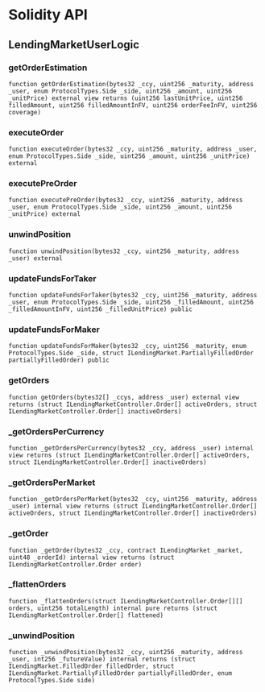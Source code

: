# Solidity API

## LendingMarketUserLogic

### getOrderEstimation

```solidity
function getOrderEstimation(bytes32 _ccy, uint256 _maturity, address _user, enum ProtocolTypes.Side _side, uint256 _amount, uint256 _unitPrice) external view returns (uint256 lastUnitPrice, uint256 filledAmount, uint256 filledAmountInFV, uint256 orderFeeInFV, uint256 coverage)
```

### executeOrder

```solidity
function executeOrder(bytes32 _ccy, uint256 _maturity, address _user, enum ProtocolTypes.Side _side, uint256 _amount, uint256 _unitPrice) external
```

### executePreOrder

```solidity
function executePreOrder(bytes32 _ccy, uint256 _maturity, address _user, enum ProtocolTypes.Side _side, uint256 _amount, uint256 _unitPrice) external
```

### unwindPosition

```solidity
function unwindPosition(bytes32 _ccy, uint256 _maturity, address _user) external
```

### updateFundsForTaker

```solidity
function updateFundsForTaker(bytes32 _ccy, uint256 _maturity, address _user, enum ProtocolTypes.Side _side, uint256 _filledAmount, uint256 _filledAmountInFV, uint256 _filledUnitPrice) public
```

### updateFundsForMaker

```solidity
function updateFundsForMaker(bytes32 _ccy, uint256 _maturity, enum ProtocolTypes.Side _side, struct ILendingMarket.PartiallyFilledOrder partiallyFilledOrder) public
```

### getOrders

```solidity
function getOrders(bytes32[] _ccys, address _user) external view returns (struct ILendingMarketController.Order[] activeOrders, struct ILendingMarketController.Order[] inactiveOrders)
```

### _getOrdersPerCurrency

```solidity
function _getOrdersPerCurrency(bytes32 _ccy, address _user) internal view returns (struct ILendingMarketController.Order[] activeOrders, struct ILendingMarketController.Order[] inactiveOrders)
```

### _getOrdersPerMarket

```solidity
function _getOrdersPerMarket(bytes32 _ccy, uint256 _maturity, address _user) internal view returns (struct ILendingMarketController.Order[] activeOrders, struct ILendingMarketController.Order[] inactiveOrders)
```

### _getOrder

```solidity
function _getOrder(bytes32 _ccy, contract ILendingMarket _market, uint48 _orderId) internal view returns (struct ILendingMarketController.Order order)
```

### _flattenOrders

```solidity
function _flattenOrders(struct ILendingMarketController.Order[][] orders, uint256 totalLength) internal pure returns (struct ILendingMarketController.Order[] flattened)
```

### _unwindPosition

```solidity
function _unwindPosition(bytes32 _ccy, uint256 _maturity, address _user, int256 _futureValue) internal returns (struct ILendingMarket.FilledOrder filledOrder, struct ILendingMarket.PartiallyFilledOrder partiallyFilledOrder, enum ProtocolTypes.Side side)
```

